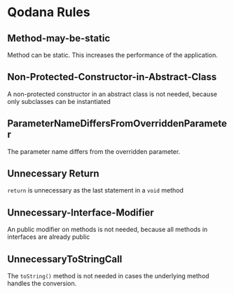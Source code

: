 # Qodana Rules
## Method-may-be-static
Method can be static. This increases the performance of the application.

## Non-Protected-Constructor-in-Abstract-Class
A non-protected constructor in an abstract class is not needed, because only subclasses can be instantiated

## ParameterNameDiffersFromOverriddenParameter
The parameter name differs from the overridden parameter.

## Unnecessary Return
`return` is unnecessary as the last statement in a `void` method

## Unnecessary-Interface-Modifier
An public modifier on methods is not needed, because all methods in interfaces are already public

## UnnecessaryToStringCall
The `toString()` method is not needed in cases the underlying method handles the conversion.

